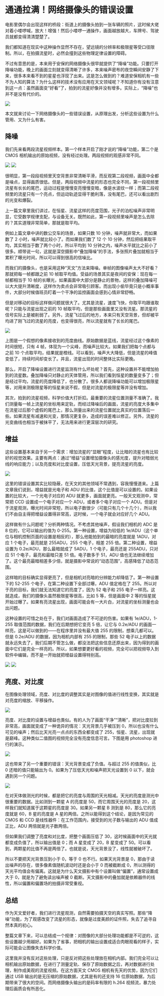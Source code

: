# 通通拉满！网络摄像头的错误设置

电影里偶尔会出现这样的桥段：街道上的摄像头拍到一张车辆的照片，这时候大佬对着小喽啰喊，放大！增强！然后小喽啰一通操作，画面越放越大，车牌号、驾驶员就都变得清清楚楚了。

我们都知道在现实中这种操作显然不存在，望远镜的分辨率和极限星等受口径限制。所以，在拍摄流星时，必然会撞到这些物理定律设置的障碍。

不过有意思的是，本来用于安保的网络摄像头很早就提供了“降噪”功能。只要打开降噪功能，晚上的画面立刻就变得清晰了许多，本来噪声密布的夜空瞬间安静了下来，很多本来看不到的星星也浮现了出来。这是怎么做到的？难道安保相机有一些不为人知的算法？为什么这样的技术没有应用在天文领域呢？不知道你有没有注意到这一点：虽然画面变“好看”了，拍到的流星好像并没有增多。实际上，“降噪”也并不是没有代价的。

![](image/20221008062033.png)

本文就来讨论一下网络摄像头的一些错误设置，从原理出发，分析这些设置为什么管用、又为什么有害。

## 降噪

我们先来看两段流星视频样本。第一个样本开启了刚才说的“降噪”功能，第二个是 CMOS 相机输出的原始视频，没有经过处理。两段视频的观感非常不同。

![](image/ufo.gif)
![](image/mt0.gif)

很明显，第一段段视频里天空背景非常清晰平滑，而反观第二段视频，画面中全都是噪点，显得画质很低。但是，两段视频中流星的形态也完全不同，第一段视频里流星有长长的尾巴，运动过程是慢慢变亮慢慢变暗，像是水波纹一样；而第二段视频里的流星只有一个亮点，但运动轨迹显得干脆利落，没有尾巴，还可以看出剧烈的光变和爆裂。

上一篇文章里我们讲过，在恒星、流星这样的亮度范围，光子的泊松噪声非常明显，它受数学规律支配，与设备无关。既然如此，第一段视频里噪声是怎么去除的？其实道理非常简单，那就是取平均。

例如上篇文章中讲的数公交车的场景，如果只数 10 分钟，噪声就非常大，而如果数了 2 小时，噪声就比较小了。而如果我们数了 12 个 10 分钟，然后把结果取平均，其实相当于数了两个小时，所以平均到 10 分钟之内，噪声水平就比之前小了很多。顺带说一句，这就是深空摄影中“叠加降噪”的手法，多张照片叠加就相当于累积了曝光时间，所以可以得到很高的信噪比。

而我们的摄像头，也是采用这种“天文”方法来降噪。单帧的图像噪声太大不好看？那就把每一帧都跟之前 10 帧取平均值。受益的场景其实是夜间的安保：现在每一帧都相当于 10 帧的长曝光，如果画面中大部分是静止的景物，这样的叠加降噪可以大大提升清晰度，这样作为卖点会非常吸引顾客。而出现小偷毕竟只是小概率事件，大部分时候值班员盯着一个干净的监控画面会感到心情非常舒畅。

但是对移动的目标这样做问题就很大了。尤其是流星，速度飞快，你取平均跟谁取呢？只能与流星出现之前的 10 帧取平均，但是那些画面里又没有流星。那流星的信号实际上是被削弱了。另外，流星飞过后的地方，本来只有天空背景，但却被平均进了刚飞过的流星的亮度，也变得很亮，所以流星就有了长长的尾巴。

![](image/smooth_2.png)

上图是一个假想的像素接收到的亮度曲线。原始数据是蓝线，流星经过这个像素的时间很短，只有 4 帧，体现为一个尖峰，而噪声比较大。如果我们把每个点都与之前 10 个点取平均，结果就是橙线。可以看到，噪声大大降低，但是流星的峰值变低了，持续时间却变长了。并且，流星出现的时间整体比实际更晚。

那么，开启了降噪设置进行流星监测有什么坏处呢？首先，这种设置并不能增加拍到的流星数。叠加降噪只对静止的天体管用，所以我们看到恒星的数量变多了；但是经过平均，流星的亮度降低了，也分散了。很多人都说降噪功能可以增加极限星等，对用来测极限星等的恒星来说不假，但是对流星的极限星等并没有增加。

其次，拍到的流星视频，科学价值大打折扣。最重要的流星位置测量不准确了。我们测量每一帧上流星的坐标用来定轨，而经过降噪后的画面，流星的亮度大多集中在流星过后那个虚假的尾巴上，那么测量出来的流星位置就比真实的位置落后一些。如果流星有减速和光变，那情况更复杂，造成的误差难以修正。另外，流星的光变曲线也相当于被抹平了，无法用来进行更深层次的研究。

## 增益

这些设置基本来自于另一个需求：增加流星的“显眼”程度，让比暗的流星也有比较好的视觉效果。主要有两点：通过“增益”设置增加摄像头的感光度，提升对暗弱光线的响应能力；以及亮度和对比度设置，压低天光背景，提亮流星的亮度。

![](image/20221008072542.png)

这里的错误设置其实比较隐蔽，在天文的其他领域不常遇到，容我慢慢道来。上篇文章我们说到，增益就是光电子和 ADU 的比值，这个比值是可以设置的。如果设置的比较大，一个光电子对应的 ADU 就更多，画面就更亮。一般天文观测中，常常把 CCD 设置成一个电子对应一个 ADU，或者多个电子对应一个 ADU。但是对于流星观测，曝光时间非常短，所以电子数很少（可能只有几个十几个），所以我们不由自主得把增益设置得非常高，这时候，一个电子就会对应好几个 ADU。

这样做有什么问题呢？分析两种情况。不考虑其他噪声，假设我们相机的 ADC 是 8 位的，它可以输出的值为 0-255。第一种设置，增益为较低的 1e/ADU（这个单位与相机控制页面的设置是相反的），那么他能拍到的最暗的亮度就是 1ADU，对应 1 个电子，最亮就是 255ADU，255 个电子，相差 255 倍。第二种设置，增益设置为 0.2e/ADU，那么最暗就成了 5ADU，1 个电子，最亮还是 255ADU，只对应 51 个电子，最亮和最暗只差 51 倍。电子数多于 51，ADU 值也无法继续增加了。这个最亮最暗相差多少倍，就是摄影中常说的“动态范围”，高感降低了动态范围。

这样暗的目标确实显得更亮了，但是相机对亮暗的分辨能力却降低了。第一种设置下的 52-255 个电子，在第二种设置下全部过曝，ADU 值定格在了 255。所以对于亮的目标，我们就无法知道它的亮度了，因为 52 电子和 255 电子一样亮。这就造成，我们的摄像头虽然极限星等很高，比如 5 等，但是画面中 2 等的恒星就开始过曝了。如果有亮流星出现，画面可能会有一大片白，对流星的坐标测量也会出问题。

这种设置的可惜之处在于，我们对画面造成了不可逆的伤害。如果有 1e/ADU，1-255 取值范围的数据，我们在后期想把它变亮 5 倍，让它与 0.2e/ADU 的画面一样亮，这是可以做到的——在程序里并没有最大值 255 的限制，想乘几都可以。但是 0.2e/ADU 的数据，因为相机内部有 255 的限制，那些 52 电子以上的数据就永远失去了，我们后期不管怎么做，都没法把这些信息还原出来，因为得到的画面中它们是完全一样亮的。所以，如果想要更好看的视频，完全可以把视频导入到软件中编辑，而不是一开始就把增益设置得特别高。

![](image/mt.gif)
![](image/mt0.gif)

## 亮度、对比度

在图像处理领域，亮度、对比度的调整其实是对图像的值进行线性变换，其实就是对亮度的缩放、平移操作。

![](image/20221008064651.png)

亮度、对比度的设置与增益也类似。有的人为了画面“干净”“清晰”，把对比度拉到非常高，画面就变成了一种诡异的情况：天光背景几乎被压到 0，所以也没有什么可见的噪声；然后比天光亮一点点的东西全都变成了 255，恒星、流星，出现就是巅峰。这种类似二值图的视频完全没有亮度信息可言。下图是用 photoshop 进行的演示。

![](image/curve.png)

这也带来了另一个重要的错误：天光背景变成了负值。与超过 255 的值类似，比 0 还暗的值只能输出为 0。如果为了压低天光和噪声把天光设置到 0 以下，就会遇到另一个问题。

![](image/20221008083323.png)

在对天体做测光的时候，都是把它的亮度与周围的天光相减。天光的亮度是测光中很重要的数据。比如测到一颗星 A 的亮度是 50，而它周围天光的亮度是 20，这样我们就知道属于这颗星的亮度是 30。如果另一颗星 B 测到是 80，那么它的亮度就是 60，B 星的亮度是 A 星的两倍。之所以能得到这个结论，是因为常见的 CMOS 和 CCD 是线性器件：在工作范围内，接受到的光子数与输出的 ADU 值成正比，ADU 两倍就是光子数两倍。

但如果我们调整了亮度和对比度，把整个画面压低了 30，这时候画面中的天光就都变成负值了，所以输出值是 0；而 A 星变成了 20，B 星变成了 50。可以看到，两颗星的比值不再是两倍了。也就是说，天光背景没了，线性就被破坏了。

所以不要把天光背景压到小于 0，等于 0 也不行。如果天光背景是 0，那由于读出噪声的存在，很多像素值随机波动时还是会小于 0 而被截断成 0，所以测得的天光平均值会有偏离。这就是为什么天文摄影中有个设置叫做“偏置”，通常设置成大于 0，就是为了避免读出噪声被 0 截断。天文摄影中的叠加就是依赖器件的线性，所以偏置和偏置场的拍摄非常受重视。

## 总结

作为天文爱好者，我们进行流星观测，自然需要拍摄天空的真实写照。那些“降噪”功能，为了观感改变了流星的形态，就像是过度美颜的证件照，失去了追寻自然本真的初心。

整篇文章下来，可以总结成一个规律：对图像的大部分处理功能都是不可逆的，这些设置越少用越好。如果为了省事，把相机的输出设置成适合肉眼观看的样子，实际可能会让图像失去科学价值。

这里我并没有反对这些处理，只是反对把这些处理放在相机内部。我们完全可以让相机输出原始数据，在进行了测量定轨、保存了原始数据之后，再对数据进行处理，制作成美观的流星视频。在这方面天文 CMOS 相机有先天的优势，因为它们通过 USB 输出的是无压缩的原始数据，尤其是有的还支持 16 位原始数据，为后期带来了很大的空间。而网络摄像头输出的是码率有限的 h.264 视频流，暴力处理后画质会有所恶化。
